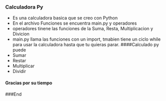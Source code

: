 ### Calculadora Py

- Es una calculadora basica que se creo con Python
-  En el archivo Funciones se encuentra main.py y operadores
- operadores tinene las funciones de la Suma, Resta, Multiplicacion y Divicion
- main.py llama las funciones con un import, tmabien tiene un ciclo while para usar la calculadora hasta que tu quieras parar.
####Calculado py puede
- Sumar
- Restar
- Multiplicar
- Dividir

#### Gracias por su tiempo
###End
